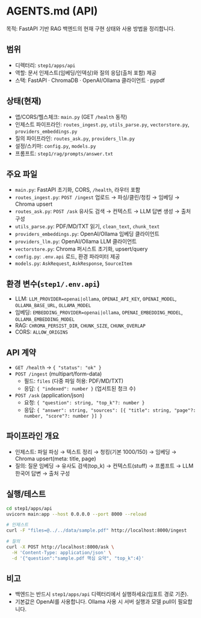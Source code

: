 # AGENTS.md (API)

목적: FastAPI 기반 RAG 백엔드의 현재 구현 상태와 사용 방법을 정리합니다.

## 범위
- 디렉터리: `step1/apps/api`
- 역할: 문서 인제스트(임베딩/인덱싱)와 질의 응답(출처 포함) 제공
- 스택: FastAPI · ChromaDB · OpenAI/Ollama 클라이언트 · pypdf

## 상태(현재)
- 앱/CORS/헬스체크: `main.py` (GET `/health` 동작)
- 인제스트 파이프라인: `routes_ingest.py`, `utils_parse.py`, `vectorstore.py`, `providers_embeddings.py`
- 질의 파이프라인: `routes_ask.py`, `providers_llm.py`
- 설정/스키마: `config.py`, `models.py`
- 프롬프트: `step1/rag/prompts/answer.txt`

## 주요 파일
- `main.py`: FastAPI 초기화, CORS, `/health`, 라우터 포함
- `routes_ingest.py`: `POST /ingest` 업로드 → 파싱/클린/청킹 → 임베딩 → Chroma upsert
- `routes_ask.py`: `POST /ask` 유사도 검색 → 컨텍스트 → LLM 답변 생성 → 출처 구성
- `utils_parse.py`: PDF/MD/TXT 읽기, `clean_text`, `chunk_text`
- `providers_embeddings.py`: OpenAI/Ollama 임베딩 클라이언트
- `providers_llm.py`: OpenAI/Ollama LLM 클라이언트
- `vectorstore.py`: Chroma 퍼시스트 초기화, upsert/query
- `config.py`: `.env.api` 로드, 환경 파라미터 제공
- `models.py`: `AskRequest`, `AskResponse`, `SourceItem`

## 환경 변수(`step1/.env.api`)
- LLM: `LLM_PROVIDER=openai|ollama`, `OPENAI_API_KEY`, `OPENAI_MODEL`, `OLLAMA_BASE_URL`, `OLLAMA_MODEL`
- 임베딩: `EMBEDDING_PROVIDER=openai|ollama`, `OPENAI_EMBEDDING_MODEL`, `OLLAMA_EMBEDDING_MODEL`
- RAG: `CHROMA_PERSIST_DIR`, `CHUNK_SIZE`, `CHUNK_OVERLAP`
- CORS: `ALLOW_ORIGINS`

## API 계약
- `GET /health` → `{ "status": "ok" }`
- `POST /ingest` (multipart/form-data)
  - 필드: `files` (다중 파일 허용: PDF/MD/TXT)
  - 응답: `{ "indexed": number }` (업서트된 청크 수)
- `POST /ask` (application/json)
  - 요청: `{ "question": string, "top_k"?: number }`
  - 응답: `{ "answer": string, "sources": [{ "title": string, "page"?: number, "score"?: number }] }`

## 파이프라인 개요
- 인제스트: 파일 파싱 → 텍스트 정리 → 청킹(기본 1000/150) → 임베딩 → Chroma upsert(meta: title, page)
- 질의: 질문 임베딩 → 유사도 검색(top_k) → 컨텍스트(stuff) → 프롬프트 → LLM 한국어 답변 → 출처 구성

## 실행/테스트
```bash
cd step1/apps/api
uvicorn main:app --host 0.0.0.0 --port 8000 --reload

# 인제스트
curl -F "files=@../../data/sample.pdf" http://localhost:8000/ingest

# 질의
curl -X POST http://localhost:8000/ask \
  -H 'Content-Type: application/json' \
  -d '{"question":"sample.pdf 핵심 요약", "top_k":4}'
```

## 비고
- 백엔드는 반드시 `step1/apps/api` 디렉터리에서 실행하세요(임포트 경로 기준).
- 기본값은 OpenAI를 사용합니다. Ollama 사용 시 서버 실행과 모델 pull이 필요합니다.

